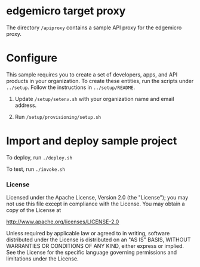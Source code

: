 # edgemicro target proxy


The directory `/apiproxy` contains a sample API proxy for the edgemicro proxy.

# Configure

This sample requires you to create a set of developers, apps, and API products in your organization. To create these entities, run the scripts under `../setup`. Follow the instructions in `../setup/README`.


1. Update `/setup/setenv.sh` with your organization name and email address.

2. Run `/setup/provisioning/setup.sh`

# Import and deploy sample project

To deploy, run `./deploy.sh`

To test, run `./invoke.sh`

### License

Licensed under the Apache License, Version 2.0 (the "License"); you may not use
this file except in compliance with the License. You may obtain a copy
of the License at

http://www.apache.org/licenses/LICENSE-2.0

Unless required by applicable law or agreed to in writing, software
distributed under the License is distributed on an "AS IS" BASIS,
WITHOUT WARRANTIES OR CONDITIONS OF ANY KIND, either express or implied.
See the License for the specific language governing permissions and
limitations under the License.
